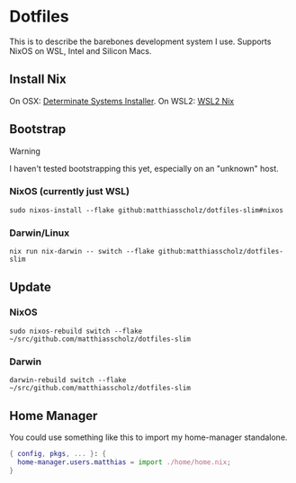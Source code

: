 # Dotfiles

This is to describe the barebones development system I use. Supports NixOS on WSL, Intel and Silicon Macs.

## Install Nix

On OSX: [Determinate Systems Installer](https://github.com/DeterminateSystems/nix-installer).
On WSL2: [WSL2 Nix](https://github.com/nix-community/NixOS-WSL?tab=readme-ov-file)

## Bootstrap

> [!WARNING]
> I haven't tested bootstrapping this yet, especially on an "unknown" host.

### NixOS (currently just WSL)

`sudo nixos-install --flake github:matthiasscholz/dotfiles-slim#nixos`

### Darwin/Linux

`nix run nix-darwin -- switch --flake github:matthiasscholz/dotfiles-slim`

## Update

### NixOS

`sudo nixos-rebuild switch --flake ~/src/github.com/matthiasscholz/dotfiles-slim`

### Darwin

`darwin-rebuild switch --flake ~/src/github.com/matthiasscholz/dotfiles-slim`

## Home Manager

You could use something like this to import my home-manager standalone.

```nix
{ config, pkgs, ... }: {
  home-manager.users.matthias = import ./home/home.nix;
}
```
